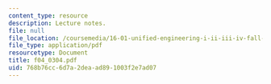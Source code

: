 ```yaml
---
content_type: resource
description: Lecture notes.
file: null
file_location: /coursemedia/16-01-unified-engineering-i-ii-iii-iv-fall-2005-spring-2006/768b76cc6d7a2deaad891003f2e7ad07_f04_0304.pdf
file_type: application/pdf
resourcetype: Document
title: f04_0304.pdf
uid: 768b76cc-6d7a-2dea-ad89-1003f2e7ad07
---
```

